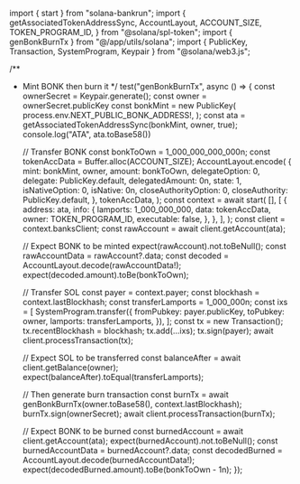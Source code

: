 import { start } from "solana-bankrun";
import {
	getAssociatedTokenAddressSync,
	AccountLayout,
	ACCOUNT_SIZE,
	TOKEN_PROGRAM_ID,
} from "@solana/spl-token";
import { genBonkBurnTx } from "@/app/utils/solana";
import { PublicKey, Transaction, SystemProgram, Keypair } from "@solana/web3.js";

/**
 * Mint BONK then burn it
 */
test("genBonkBurnTx", async () => {
    const ownerSecret = Keypair.generate();
	const owner = ownerSecret.publicKey
	const bonkMint = new PublicKey(
		process.env.NEXT_PUBLIC_BONK_ADDRESS!,
	);
	const ata = getAssociatedTokenAddressSync(bonkMint, owner, true);
    console.log("ATA", ata.toBase58())

    // Transfer BONK
	const bonkToOwn = 1_000_000_000_000n;
	const tokenAccData = Buffer.alloc(ACCOUNT_SIZE);
	AccountLayout.encode(
		{
			mint: bonkMint,
			owner,
			amount: bonkToOwn,
			delegateOption: 0,
			delegate: PublicKey.default,
			delegatedAmount: 0n,
			state: 1,
			isNativeOption: 0,
			isNative: 0n,
			closeAuthorityOption: 0,
			closeAuthority: PublicKey.default,
		},
		tokenAccData,
	);
	const context = await start(
		[],
		[
			{
				address: ata,
				info: {
					lamports: 1_000_000_000,
					data: tokenAccData,
					owner: TOKEN_PROGRAM_ID,
					executable: false,
				},
			},
		],
	);
	const client = context.banksClient;
	const rawAccount = await client.getAccount(ata);

    // Expect BONK to be minted
	expect(rawAccount).not.toBeNull();
	const rawAccountData = rawAccount?.data;
	const decoded = AccountLayout.decode(rawAccountData!);
	expect(decoded.amount).toBe(bonkToOwn);

    // Transfer SOL
    const payer = context.payer;
    const blockhash = context.lastBlockhash;
	const transferLamports = 1_000_000n;
	const ixs = [
		SystemProgram.transfer({
			fromPubkey: payer.publicKey,
			toPubkey: owner,
			lamports: transferLamports,
		}),
	];
	const tx = new Transaction();
	tx.recentBlockhash = blockhash;
	tx.add(...ixs);
	tx.sign(payer);
	await client.processTransaction(tx);

    // Expect SOL to be transferred
	const balanceAfter = await client.getBalance(owner);
	expect(balanceAfter).toEqual(transferLamports);

    // Then generate burn transaction
    const burnTx = await genBonkBurnTx(owner.toBase58(), context.lastBlockhash);
    burnTx.sign(ownerSecret);
	await client.processTransaction(burnTx);

    // Expect BONK to be burned
	const burnedAccount = await client.getAccount(ata);
	expect(burnedAccount).not.toBeNull();
	const burnedAccountData = burnedAccount?.data;
	const decodedBurned = AccountLayout.decode(burnedAccountData!);
	expect(decodedBurned.amount).toBe(bonkToOwn - 1n);
});